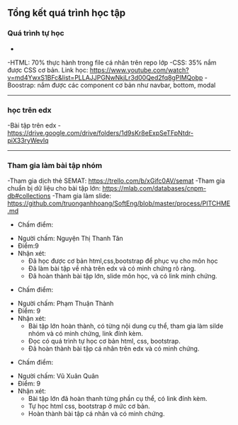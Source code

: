 ## Tổng kết quá trình học tập

### Quá trình tự học
-
-HTML: 70% thực hành trong file cá nhân trên repo lớp
-CSS: 35% nắm được CSS cơ bản. Link học: https://www.youtube.com/watch?v=md4YwxS1BFc&list=PLLAJJPGNwNkjLr3d00Qed2fq8gPIMQobp
-Boostrap: nắm được các component cơ bản như navbar, bottom, modal

---

### học trên edx
-Bài tập trên edx
-https://drive.google.com/drive/folders/1d9sKr8eExpSeTFpNtdr-piX33ryWevlq

---

### Tham gia làm bài tập nhóm

-Tham gia dịch thẻ SEMAT: https://trello.com/b/xGifc0AV/semat
-Tham gia chuẩn bị dữ liệu cho bài tập lớn: https://mlab.com/databases/cnpm-db#collections
-Tham gia làm slide: https://github.com/truonganhhoang/SoftEng/blob/master/process/PITCHME.md

* Chấm điểm:
- Người chấm: Nguyện Thị Thanh Tân
- Điểm:9
- Nhận xét:
  - Đã học được cơ bản html,css,bootstrap để phục vụ cho môn học
  - Đã làm bài tập về nhà trên edx và có minh chứng rõ ràng.
  - Đã hoàn thành bài tập lớn, slide môn học, và có link minh chứng.

* Chấm điểm:
- Người chấm: Phạm Thuận Thành
- Điểm: 9
- Nhận xét:
  + Bài tập lớn hoàn thành, có từng nội dung cụ thể, tham gia làm silde nhóm và có minh chứng, link đính kèm.
  + Đọc có quá trình tự học cơ bản html, css, bootstrap.
  + Đã hoàn thành bài tập cá nhân trên edx và có minh chứng.
  
* Chấm điểm:
- Người chấm: Vũ Xuân Quân
- Điểm: 9
- Nhận xét:
  + Bài tập lớn đã hoàn thanh từng phần cụ thể, có link đính kèm.
  + Tự học html css, bootstrap ở mức cơ bản.
  + Hoàn thành bài tập cá nhân và có minh chứng.
  
